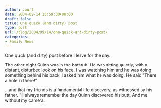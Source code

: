 ```yaml
---
author: court
date: 2004-09-14 15:59:30+00:00
draft: false
title: One quick (and dirty) post
type: post
url: /blog/2004/09/14/one-quick-and-dirty-post/
categories:
- Family News
---
```


One quick (and dirty) post before I leave for the day.

The other night Quinn was in the bathtub.  He was sitting quietly, with a distant, disturbed look on his face.  I was watching him and he was doing something behind his back, I asked him what he was doing.  He said "There a hole in there!"

...and that my friends is a fundamental life discovery, as witnessed by his father.  I'll always remember the day Quinn discovered his butt.  And me without my camera.
